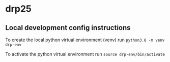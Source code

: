 # drp25

## Local development config instructions 
To create the local python virtual environment (venv) run `python3.8 -m venv drp-env`

To activate the python virtual environment run `source drp-env/bin/activate`